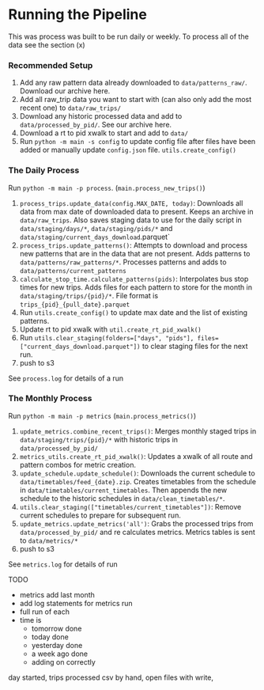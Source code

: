 # Running the Pipeline

This was process was built to be run daily or weekly. To process all of the data see the section (x)

### Recommended Setup
1. Add any raw pattern data already downloaded to `data/patterns_raw/`. Download our archive here.
1. Add all raw_trip data you want to start with (can also only add the most recent one) to `data/raw_trips/`
1. Download any historic processed data and add to `data/processed_by_pid/`. See our archive here.
1. Download a rt to pid xwalk to start and add to `data/`
1. Run `python -m main -s config` to update config file after files have been added or manually update `config.json` file. `utils.create_config()`


### The Daily Process
Run `python -m main -p process`. (`main.process_new_trips()`)

1. `process_trips.update_data(config.MAX_DATE, today)`: Downloads all data from max date of downloaded data to present. Keeps an archive in `data/raw_trips`. Also saves staging data to use for the daily script in `data/staging/days/*`, `data/staging/pids/*` and `data/staging/current_days_download`.parquet`
1. `process_trips.update_patterns()`: Attempts to download and process new patterns that are in the data that are not present. Adds patterns to `data/patterns/raw_patterns/*`. Processes patterns and adds to `data/patterns/current_patterns`
1. `calculate_stop_time.calculate_patterns(pids)`: Interpolates bus stop times for new trips. Adds files for each pattern to store for the month in `data/staging/trips/{pid}/*`. File format is `trips_{pid}_{pull_date}.parquet`
1. Run `utils.create_config()` to update max date and the list of existing patterns.
1. Update rt to pid xwalk with `util.create_rt_pid_xwalk()`
1. Run `utils.clear_staging(folders=["days", "pids"], files=["current_days_download.parquet"])` to clear staging files for the next run.
1. push to s3

See `process.log` for details of a run

### The Monthly Process

Run `python -m main -p metrics` (`main.process_metrics()`)

1. `update_metrics.combine_recent_trips()`: Merges monthly staged trips in `data/staging/trips/{pid}/*` with historic trips in `data/processed_by_pid/`
2. `metrics_utils.create_rt_pid_xwalk()`: Updates a xwalk of all route and pattern combos for metric creation.
3. `update_schedule.update_schedule()`: Downloads the current schedule to `data/timetables/feed_{date}.zip`. Creates timetables from the schedule in `data/timetables/current_timetables`. Then appends the new schedule to the historic schedules in `data/clean_timetables/*`.
4. `utils.clear_staging(["timetables/current_timetables"])`: Remove current schedules to prepare for subsequent run. 
5. `update_metrics.update_metrics('all')`: Grabs the processed trips from `data/processed_by_pid/` and re calculates metrics. Metrics tables is sent to  `data/metrics/*`
6. push to s3

See `metrics.log` for details of run


TODO
* metrics add last month
* add log statements for metrics run
* full run of each
* time is 
    * tomorrow done
    * today done
    * yesterday done
    * a week ago done
    * adding on correctly



day started, trips processed
csv by hand, open files with write, 